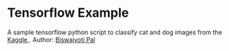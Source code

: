 # Tensorflow Example
A sample tensorflow python script to classify cat and dog images from the [Kaggle ](https://www.kaggle.com/c/dogs-vs-cats-redux-kernels-edition).
Author: [Biswajyoti Pal ](mailto:biswajyoti@gatech.edu)